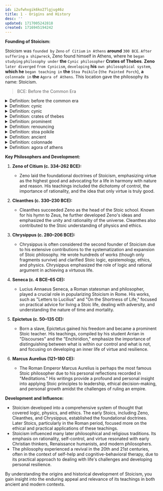 ```yaml
---
id: i2ufwhxgik6ko27lgjug46z
title: 1 - Origins and History
desc: ''
updated: 1717005242818
created: 1716945194242
---
```


**Founding of Stoicism:**

Stoicism was `founded by` `Zeno` `of Citium` `in Athens` **around** `300 BCE`. `After suffering` `a shipwreck`, Zeno found himself in Athens, where he `began studying` `philosophy under` **the** `Cynic philosopher` **Crates of Thebes**. **Zeno** `later diverged` `from Cynicism`, `developing` **his** `own philosophical system`, **which he** `began teaching in` **the** `Stoa Poikile` (`the Painted Porch`), **a** `colonnade in` **the** `Agora of Athens`. This location gave the philosophy its name: Stoicism.

> BCE: Before the Common Era



<!-- start of 'before the common era' section -->
<details>
   <summary>Definition: before the common era</summary>

#
`BCE` stands for "Before the Common Era." It is a `non-religious` `way of` `referring to` **the** `years before` `year 1 in` **the** `Gregorian calendar`, which is **the** `calendar system` **most widely** `used today`. `BCE` **is** `equivalent to` `BC`, **which means** "`Before Christ`."

---
</details>
<!-- end of 'before the common era' section -->



<!-- start of 'cynic' section -->
<details>
   <summary>Definition: cynic</summary>

#
A cynic **is a** `person` **who** `believes` **that** `people` `are motivated` **purely** `by self-interest` `rather than` `by acting for` `honorable or unselfish` `reasons`.

---
</details>
<!-- end of 'cynic' section -->



<!-- start of 'cynic' section -->
<details>
   <summary>Definition: cynic</summary>

#
A cynic **is a** `person` **who** `believes` **that** `people` `are motivated` **purely** `by self-interest` `rather than` `by acting for` `honorable or unselfish` `reasons`.

---
</details>
<!-- end of 'cynic' section -->



<!-- start of 'crates of thebes' section -->
<details>
   <summary>Definition: crates of thebes</summary>

#
Crates of Thebes **was a** `Greek` `philosopher` **and a** `prominent figure in` **the** `Cynic school of philosophy`. He is `known for` `renouncing` `his wealth` `to live` **a** `life of` `simplicity and virtue`, **following the teachings of his** `mentor`, `Diogenes of Sinope`.

---
</details>
<!-- end of 'crates of thebes' section -->



<!-- start of 'prominent' section -->
<details>
   <summary>Definition: prominent</summary>

#
Prominent **means** `important` `or well-known`. It **can also mean** `something` **that** `stands out or` **is** `easily noticeable`.

---
</details>
<!-- end of 'prominent' section -->



<!-- start of 'renouncing' section -->
<details>
   <summary>Definition: renouncing</summary>

#
Renouncing **means** `formally` `giving up` `or rejecting` `something`, **often a** `belief`, `claim`, `or possession`.

---
</details>
<!-- end of 'renouncing' section -->



<!-- start of 'stoa poikile' section -->
<details>
   <summary>Definition: stoa poikile</summary>

#
The Stoa Poikile, `also known as` `the Painted Porch`, **was a** `famous building in` `ancient Athens`. It was a `covered walkway` `decorated with` `paintings` **and was an important** `gathering place for` `philosophers`, `including` `the founder of` `Stoicism`, `Zeno of Citium`.

---
</details>
<!-- end of 'stoa poikile' section -->



<!-- start of 'ancient' section -->
<details>
   <summary>Definition: ancient</summary>

#
Ancient **means** `very old` `or belonging to` `a time` `long past`, `typically` **referring to periods in history** `thousands` `of years ago`.

---
</details>
<!-- end of 'ancient' section -->



<!-- start of 'colonnade' section -->
<details>
   <summary>Definition: colonnade</summary>

#
A colonnade **is a** `row of` `columns` `supporting` **a** `roof or` **a** `series of arches`, **often found in classical architecture**.

---
</details>
<!-- end of 'colonnade' section -->



<!-- start of 'agora of athens' section -->
<details>
   <summary>Definition: agora of athens</summary>

#
The Agora of Athens **was a** `central` `public space in` `ancient Athens` **used** `for assemblies`, `markets`, **and** `social gatherings`. It was **a** `hub of` `political`, `commercial`, **and** `social activity`.

---
</details>
<!-- end of 'agora of athens' section -->



**Key Philosophers and Development:**

1. **Zeno of Citium (c. 334–262 BCE):** 
   - Zeno laid the foundational doctrines of Stoicism, emphasizing virtue as the highest good and advocating for a life in harmony with nature and reason. His teachings included the dichotomy of control, the importance of rationality, and the idea that only virtue is truly good.

2. **Cleanthes (c. 330–230 BCE):**
   - Cleanthes succeeded Zeno as the head of the Stoic school. Known for his hymn to Zeus, he further developed Zeno's ideas and emphasized the unity and rationality of the universe. Cleanthes also contributed to the Stoic understanding of physics and ethics.

3. **Chrysippus (c. 280–206 BCE):**
   - Chrysippus is often considered the second founder of Stoicism due to his extensive contributions to the systematization and expansion of Stoic philosophy. He wrote hundreds of works (though only fragments survive) and clarified Stoic logic, epistemology, ethics, and physics. Chrysippus emphasized the role of logic and rational argument in achieving a virtuous life.

4. **Seneca (c. 4 BCE–65 CE):**
   - Lucius Annaeus Seneca, a Roman statesman and philosopher, played a crucial role in popularizing Stoicism in Rome. His works, such as "Letters to Lucilius" and "On the Shortness of Life," focused on practical advice for living a Stoic life, dealing with adversity, and understanding the nature of time and mortality.

5. **Epictetus (c. 50–135 CE):**
   - Born a slave, Epictetus gained his freedom and became a prominent Stoic teacher. His teachings, compiled by his student Arrian in "Discourses" and the "Enchiridion," emphasize the importance of distinguishing between what is within our control and what is not, and focusing on developing an inner life of virtue and resilience.

6. **Marcus Aurelius (121–180 CE):**
   - The Roman Emperor Marcus Aurelius is perhaps the most famous Stoic philosopher due to his personal reflections recorded in "Meditations." His writings provide a profound and personal insight into applying Stoic principles to leadership, ethical decision-making, and personal growth amidst the challenges of ruling an empire.

**Development and Influence:**

- Stoicism developed into a comprehensive system of thought that covered logic, physics, and ethics. The early Stoics, including Zeno, Cleanthes, and Chrysippus, established the foundational doctrines. Later Stoics, particularly in the Roman period, focused more on the ethical and practical applications of these teachings.
- Stoicism influenced many later philosophical and religious traditions. Its emphasis on rationality, self-control, and virtue resonated with early Christian thinkers, Renaissance humanists, and modern philosophers.
- The philosophy experienced a revival in the 20th and 21st centuries, often in the context of self-help and cognitive-behavioral therapy, due to its practical approach to dealing with life's challenges and developing personal resilience.

By understanding the origins and historical development of Stoicism, you gain insight into the enduring appeal and relevance of its teachings in both ancient and modern contexts.
